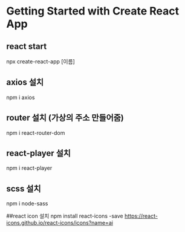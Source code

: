 # Getting Started with Create React App

## react start

npx create-react-app [이름]

## axios 설치

npm i axios

## router 설치 (가상의 주소 만들어줌)

npm i react-router-dom

## react-player 설치

npm i react-player

## scss 설치

npm i node-sass

##react icon 설치
npm install react-icons -save
https://react-icons.github.io/react-icons/icons?name=ai
